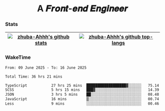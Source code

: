 <h1 align="center">A 𝑭𝒓𝒐𝒏𝒕-𝒆𝒏𝒅 𝑬𝒏𝒈𝒊𝒏𝒆𝒆𝒓</h1>

### Stats

| <a href="https://github.com/zhuba-Ahhh"><img align="center" src="https://github-readme-stats.vercel.app/api?username=zhuba-Ahhh&hide_title=true&hide_border=true&show_icons=trueline_height=21&text_color=000&icon_color=000&bg_color=0,ea6161,ffc64d,fffc4d,52fa5a&theme=graywhite" alt="zhuba-Ahhh's github stats" /> </a> | <a href="https://github.com/zhuba-Ahhh"><img align="center" src="https://github-readme-stats.vercel.app/api/top-langs/?username=zhuba-Ahhh&hide_title=true&hide_border=true&layout=compact&hide_border=true&show_icons=trueline_height=40&text_color=000&icon_color=000&bg_color=0,ea6161,ffc64d,fffc4d,52fa5a&theme=graywhite&langs_count=6" alt="zhuba-Ahhh's github top-langs"/> </a> |
| ------------- | ------------- |

### WakeTime

<!--START_SECTION:waka-->

```txt
From: 09 June 2025 - To: 16 June 2025

Total Time: 36 hrs 21 mins

TypeScript           27 hrs 25 mins  ██████████████████▓░░░░░░   75.14 %
SCSS                 5 hrs 15 mins   ███▓░░░░░░░░░░░░░░░░░░░░░   14.39 %
JSON                 3 hrs 5 mins    ██░░░░░░░░░░░░░░░░░░░░░░░   08.48 %
JavaScript           16 mins         ▒░░░░░░░░░░░░░░░░░░░░░░░░   00.74 %
Less                 9 mins          ░░░░░░░░░░░░░░░░░░░░░░░░░   00.46 %
```

<!--END_SECTION:waka-->
